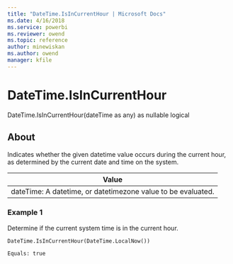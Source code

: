 ```yaml
---
title: "DateTime.IsInCurrentHour | Microsoft Docs"
ms.date: 4/16/2018
ms.service: powerbi
ms.reviewer: owend
ms.topic: reference
author: minewiskan
ms.author: owend
manager: kfile
---
```

# DateTime.IsInCurrentHour
DateTime.IsInCurrentHour(dateTime as any) as nullable logical  
  
## About  
Indicates whether the given datetime value occurs during the current hour, as determined by the current date and time on the system.  
  
|Value|  
|---------|  
|dateTime: A datetime, or datetimezone value to be evaluated.|  
  
### Example 1  
Determine if the current system time is in the current hour.  
  
```  
DateTime.IsInCurrentHour(DateTime.LocalNow())  
```  
  
```  
Equals: true  
```  
